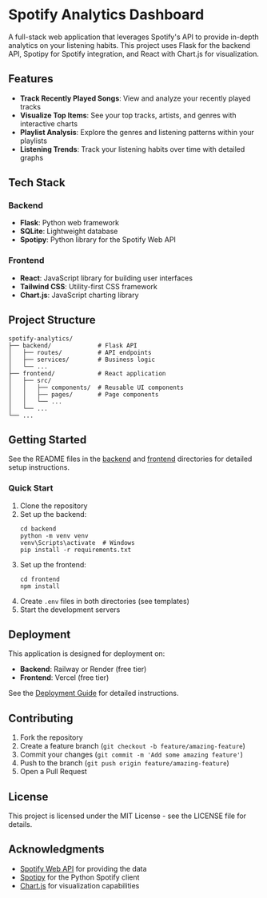 # Spotify Analytics Dashboard

A full-stack web application that leverages Spotify's API to provide in-depth analytics on your listening habits. This project uses Flask for the backend API, Spotipy for Spotify integration, and React with Chart.js for visualization.

## Features

- **Track Recently Played Songs**: View and analyze your recently played tracks
- **Visualize Top Items**: See your top tracks, artists, and genres with interactive charts
- **Playlist Analysis**: Explore the genres and listening patterns within your playlists
- **Listening Trends**: Track your listening habits over time with detailed graphs

## Tech Stack

### Backend
- **Flask**: Python web framework
- **SQLite**: Lightweight database
- **Spotipy**: Python library for the Spotify Web API

### Frontend
- **React**: JavaScript library for building user interfaces
- **Tailwind CSS**: Utility-first CSS framework
- **Chart.js**: JavaScript charting library

## Project Structure

```
spotify-analytics/
├── backend/             # Flask API
│   ├── routes/          # API endpoints
│   ├── services/        # Business logic
│   └── ...
├── frontend/            # React application
│   ├── src/
│   │   ├── components/  # Reusable UI components
│   │   ├── pages/       # Page components
│   │   └── ...
│   └── ...
└── ...
```

## Getting Started

See the README files in the [backend](./backend/README.md) and [frontend](./frontend/README.md) directories for detailed setup instructions.

### Quick Start

1. Clone the repository
2. Set up the backend:
   ```
   cd backend
   python -m venv venv
   venv\Scripts\activate  # Windows
   pip install -r requirements.txt
   ```
3. Set up the frontend:
   ```
   cd frontend
   npm install
   ```
4. Create `.env` files in both directories (see templates)
5. Start the development servers

## Deployment

This application is designed for deployment on:
- **Backend**: Railway or Render (free tier)
- **Frontend**: Vercel (free tier)

See the [Deployment Guide](./backend/README.md#deployment) for detailed instructions.

## Contributing

1. Fork the repository
2. Create a feature branch (`git checkout -b feature/amazing-feature`)
3. Commit your changes (`git commit -m 'Add some amazing feature'`)
4. Push to the branch (`git push origin feature/amazing-feature`)
5. Open a Pull Request

## License

This project is licensed under the MIT License - see the LICENSE file for details.

## Acknowledgments

- [Spotify Web API](https://developer.spotify.com/documentation/web-api/) for providing the data
- [Spotipy](https://spotipy.readthedocs.io/) for the Python Spotify client
- [Chart.js](https://www.chartjs.org/) for visualization capabilities